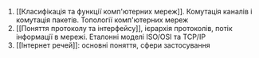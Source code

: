 
1. [[Класифікація та функції комп'ютерних мереж]]. Комутація каналів і комутація пакетів. Топології комп'ютерних мереж
2. [[Поняття протоколу та інтерфейсу]], ієрархія протоколів, потік інформації в мережі. Еталонні моделі ISO/OSI та TCP/IP
3. [[Інтернет речей]]: основні поняття, сфери застосування
